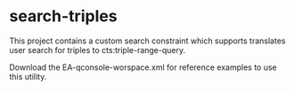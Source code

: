 # search-triples
This project contains a custom search constraint which supports translates user search for triples to cts:triple-range-query.

Download the EA-qconsole-worspace.xml for reference examples to use this utility.


